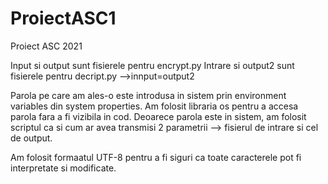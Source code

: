 # ProiectASC1
Proiect ASC 2021 

Input si output sunt fisierele pentru encrypt.py
Intrare si output2 sunt fisierele pentru decript.py
-->innput=output2

Parola pe care am ales-o este introdusa in sistem prin environment variables din system properties.
Am folosit libraria os pentru a accesa parola fara a fi vizibila in cod.
Deoarece parola este in sistem, am folosit scriptul ca si cum ar avea transmisi 2 parametrii --> fisierul de intrare si cel de output.

Am folosit formaatul UTF-8 pentru a fi siguri ca toate caracterele pot fi interpretate si modificate.
